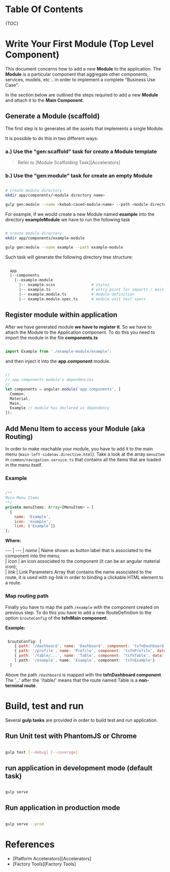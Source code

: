 # Table Of Contents
{TOC}

# Write Your First Module (Top Level Component)
This document concerns how to add a new **Module** to the application. The **Module** is a particular component that aggregate other components, services, models, etc .. in order to implement a complete "Business Use Case".

In the section below are outlined the steps required to add a new **Module** and attach it to the **Main Component**.

## Generate a Module (scaffold)
The first step is to generates all the assets that implements a single Module.

It is possible to do this in two different ways:

### a.) Use the "gen:scaffold" task for create a Module template
> Refer to [Module Scaffolding Task][Accelerators]

### b.) Use the "gen:module" task for create an empty Module

```bash

# create module directory
mkdir app/components/<module directory name>

gulp gen:module --name <kebab-cased-module-name> --path <module directory name>

```

For example, if we would create a new Module named **example** into the directory **exampleModule** we have to run the following task

```bash

# create module directory
mkdir app/components/example-module

gulp gen:module --name example --path example-module

```

Such task will generate  the following directory tree structure:

```bash

  app  
  |--components  
    |--example-module   
      |-- example.scss                # styles   
      |-- example.ts                  # entry point for imports / main definition   
      |-- example.module.ts           # module definition  
      |-- example.module.spec.ts      # module unit test specs  

```


## Register module within application

After we have generated module **we have to register it**. So we have to attach the Module to the Application component. To do this you need to import the module in the file **components.ts**

```javascript

import Example from './example-module/example';

```

and then inject it into the **app.component** module.

```javascript

//
// app.components module's dependencies
//
let components = angular.module('app.components', [
  Common,
  Material,
  Main,
  Example // module has declared as dependency
]);

```

## Add Menu Item to access your Module (aka Routing)

In order to make reachable your module, you have to add it to the main menu (```main-left-sidenav.directive.html```).
Take a look at the array ```menuItem``` in ```common/navigation.service.ts``` that contains all the items that are loaded in the menu itself.

### Example

```javascript

/**
Main Menu Items
**/
private menuItems: Array<IMenuItem> = [
  {
    name: 'Example',
    icon: 'example',
    link: ['Example']}
];

```

**Where:**

--- | ---
| *name* |  Name shown as button label that is associated to the component into the menu;     
| *icon* | an icon associated to the component (it can be an angular material icon);   
| *link* | Link Parameters Array that contains the name associated to the route, it is used with ng-link in order to binding a clickable HTML element to a route.

### Map routing path

Finally you have to map the path ```/example``` with the component created on previous step.
To do this you have to add a new RouteDefinition to the option ```$routeConfig``` of the **tsfnMain component**.

**Example:**

```javascript

 $routeConfig: [
    { path: '/dashboard', name: 'Dashboard', component: 'tsfnDashboard', data: { title: 'Dashboard' }, useAsDefault: true },
    { path: '/profile', name: 'Profile', component: 'tsfnProfile', data: { title: 'Profile' } },
    { path: '/table/...', name: 'Table', component: 'tsfnTable', data: { title: 'Table' } },
    [ path: '/example', name: 'Example', component: 'tsfnExample'}
  ]

```

Above the path ```/dashboard``` is mapped with the **tsfnDashboard component**. The '...' after the '/table/' means that the route named Table is a **non-terminal route**.

# Build, test and run

Several **gulp tasks** are provided in order to build test and run application.

## Run Unit test with PhantomJS or Chrome  

```bash

gulp test [--debug] [--coverage]  

```
## run application in development mode (default task)

```bash

gulp serve

```

## Run application in production mode

```bash

gulp serve --prod

```

# References

* [Platform Accelerators][Accelerators]
* [Factory Tools][Factory Tools]
